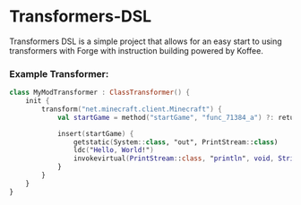 # Transformers-DSL

Transformers DSL is a simple project that allows for an easy start to using transformers with Forge with instruction building powered by Koffee.

### Example Transformer:

```kotlin
class MyModTransformer : ClassTransformer() {
    init {
        transform("net.minecraft.client.Minecraft") {
            val startGame = method("startGame", "func_71384_a") ?: return@transform

            insert(startGame) {
                getstatic(System::class, "out", PrintStream::class)
                ldc("Hello, World!")
                invokevirtual(PrintStream::class, "println", void, String::class)
            }
        }
    }
}
```